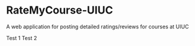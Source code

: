 # RateMyCourse-UIUC
A web application for posting detailed ratings/reviews for courses at UIUC

Test 1
Test 2
